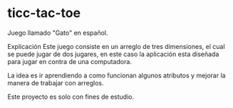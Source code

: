 # ticc-tac-toe

Juego llamado "Gato" en español.

Explicación
Este juego consiste en un arreglo de tres dimensiones,
el cual se puede jugar de dos jugares, en este caso la aplicación
esta diseñada para jugar en contra de una computadora.

La idea es ir aprendiendo a como funcionan algunos atributos y mejorar
la manera de trabajar con arreglos.

Este proyecto es solo con fines de estudio.
